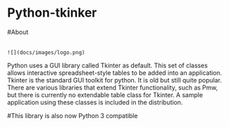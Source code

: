 # Python-tkinker

#About

                                                                                                                   ![](docs/images/logo.png)
                                                                                                                   
Python uses a GUI library called Tkinter as default. This set of classes allows 
interactive spreadsheet-style tables to be added into an application. Tkinter
is the standard GUI toolkit for python. It is old but still quite popular.
There are various libraries that extend Tkinter functionality, such as Pmw, but there is currently
no extendable table class for Tkinter. A sample application using these classes is included in the distribution.

#This library is also now Python 3 compatible

